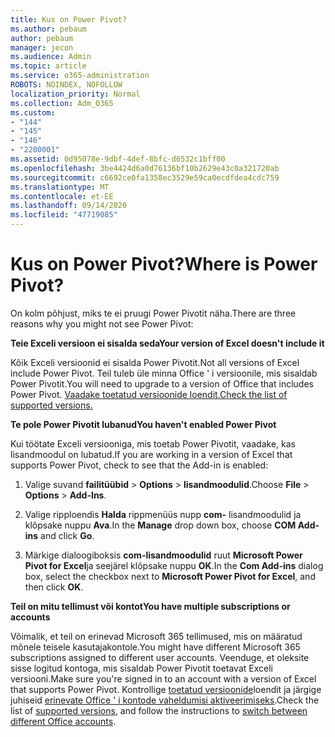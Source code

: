 ```yaml
---
title: Kus on Power Pivot?
ms.author: pebaum
author: pebaum
manager: jecon
ms.audience: Admin
ms.topic: article
ms.service: o365-administration
ROBOTS: NOINDEX, NOFOLLOW
localization_priority: Normal
ms.collection: Adm_O365
ms.custom:
- "144"
- "145"
- "146"
- "2200001"
ms.assetid: 0d95078e-9dbf-4def-8bfc-d6532c1bff00
ms.openlocfilehash: 3be4424d6a0d76136bf10b2629e43c0a321720ab
ms.sourcegitcommit: c6692ce0fa1358ec3529e59ca0ecdfdea4cdc759
ms.translationtype: MT
ms.contentlocale: et-EE
ms.lasthandoff: 09/14/2020
ms.locfileid: "47719085"
---
```

# <a name="where-is-power-pivot"></a><span data-ttu-id="604a2-102">Kus on Power Pivot?</span><span class="sxs-lookup"><span data-stu-id="604a2-102">Where is Power Pivot?</span></span>

<span data-ttu-id="604a2-103">On kolm põhjust, miks te ei pruugi Power Pivotit näha.</span><span class="sxs-lookup"><span data-stu-id="604a2-103">There are three reasons why you might not see Power Pivot:</span></span>
  
<span data-ttu-id="604a2-104">**Teie Exceli versioon ei sisalda seda**</span><span class="sxs-lookup"><span data-stu-id="604a2-104">**Your version of Excel doesn't include it**</span></span>
  
<span data-ttu-id="604a2-105">Kõik Exceli versioonid ei sisalda Power Pivotit.</span><span class="sxs-lookup"><span data-stu-id="604a2-105">Not all versions of Excel include Power Pivot.</span></span> <span data-ttu-id="604a2-106">Teil tuleb üle minna Office ' i versioonile, mis sisaldab Power Pivotit.</span><span class="sxs-lookup"><span data-stu-id="604a2-106">You will need to upgrade to a version of Office that includes Power Pivot.</span></span> [<span data-ttu-id="604a2-107">Vaadake toetatud versioonide loendit.</span><span class="sxs-lookup"><span data-stu-id="604a2-107">Check the list of supported versions.</span></span>](https://support.office.com/article/aa64e217-4b6e-410b-8337-20b87e1c2a4b.aspx)
  
<span data-ttu-id="604a2-108">**Te pole Power Pivotit lubanud**</span><span class="sxs-lookup"><span data-stu-id="604a2-108">**You haven't enabled Power Pivot**</span></span>
  
<span data-ttu-id="604a2-109">Kui töötate Exceli versiooniga, mis toetab Power Pivotit, vaadake, kas lisandmoodul on lubatud.</span><span class="sxs-lookup"><span data-stu-id="604a2-109">If you are working in a version of Excel that supports Power Pivot, check to see that the Add-in is enabled:</span></span>
  
1. <span data-ttu-id="604a2-110">Valige suvand **failitüübid** \> **Options** \> **lisandmoodulid**.</span><span class="sxs-lookup"><span data-stu-id="604a2-110">Choose **File** \> **Options** \> **Add-Ins**.</span></span>

2. <span data-ttu-id="604a2-111">Valige ripploendis **Halda** rippmenüüs nupp **com-** lisandmoodulid ja klõpsake nuppu **Ava**.</span><span class="sxs-lookup"><span data-stu-id="604a2-111">In the **Manage** drop down box, choose **COM Add-ins** and click **Go**.</span></span>

3. <span data-ttu-id="604a2-112">Märkige dialoogiboksis **com-lisandmoodulid** ruut **Microsoft Power Pivot for Excel**ja seejärel klõpsake nuppu **OK**.</span><span class="sxs-lookup"><span data-stu-id="604a2-112">In the **Com Add-ins** dialog box, select the checkbox next to **Microsoft Power Pivot for Excel**, and then click **OK**.</span></span>

<span data-ttu-id="604a2-113">**Teil on mitu tellimust või kontot**</span><span class="sxs-lookup"><span data-stu-id="604a2-113">**You have multiple subscriptions or accounts**</span></span>
  
<span data-ttu-id="604a2-114">Võimalik, et teil on erinevad Microsoft 365 tellimused, mis on määratud mõnele teisele kasutajakontole.</span><span class="sxs-lookup"><span data-stu-id="604a2-114">You might have different Microsoft 365 subscriptions assigned to different user accounts.</span></span> <span data-ttu-id="604a2-115">Veenduge, et oleksite sisse logitud kontoga, mis sisaldab Power Pivotit toetavat Exceli versiooni.</span><span class="sxs-lookup"><span data-stu-id="604a2-115">Make sure you're signed in to an account with a version of Excel that supports Power Pivot.</span></span> <span data-ttu-id="604a2-116">Kontrollige [toetatud versioonide](https://support.office.com/article/aa64e217-4b6e-410b-8337-20b87e1c2a4b.aspx)loendit ja järgige juhiseid [erinevate Office ' i kontode vaheldumisi aktiveerimiseks](https://support.office.com/article/b9582171-fd1f-4284-9846-bdd72bb28426.aspx#BKMK_WebSwitchAccounts).</span><span class="sxs-lookup"><span data-stu-id="604a2-116">Check the list of [supported versions](https://support.office.com/article/aa64e217-4b6e-410b-8337-20b87e1c2a4b.aspx), and follow the instructions to [switch between different Office accounts](https://support.office.com/article/b9582171-fd1f-4284-9846-bdd72bb28426.aspx#BKMK_WebSwitchAccounts).</span></span>
